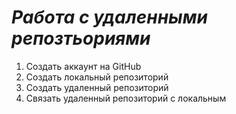 # ***Работа с удаленными репозтьориями***

1. Создать аккаунт на GitHub
2. Создать локальный репозиторий 
2. Создать удаленный репозиторий 
4. Связать удаленный репозиторий с локальным
